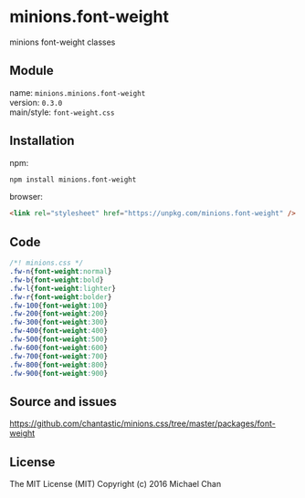 # minions.font-weight
minions font-weight classes

## Module
name: `minions.minions.font-weight`  
version: `0.3.0`  
main/style: `font-weight.css`  

## Installation
npm:
```bash
npm install minions.font-weight
```

browser:
```html
<link rel="stylesheet" href="https://unpkg.com/minions.font-weight" />
```

## Code
```css
/*! minions.css */
.fw-n{font-weight:normal}
.fw-b{font-weight:bold}
.fw-l{font-weight:lighter}
.fw-r{font-weight:bolder}
.fw-100{font-weight:100}
.fw-200{font-weight:200}
.fw-300{font-weight:300}
.fw-400{font-weight:400}
.fw-500{font-weight:500}
.fw-600{font-weight:600}
.fw-700{font-weight:700}
.fw-800{font-weight:800}
.fw-900{font-weight:900}

```

## Source and issues

https://github.com/chantastic/minions.css/tree/master/packages/font-weight

## License

The MIT License (MIT)
Copyright (c) 2016 Michael Chan